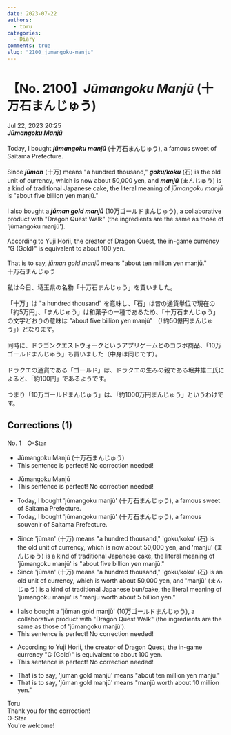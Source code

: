 ```yaml
---
date: 2023-07-22
authors:
  - toru
categories:
  - Diary
comments: true
slug: "2100_jumangoku-manju"
---
```


# 【No. 2100】<strong><em>Jūmangoku Manjū</em></strong> (十万石まんじゅう)
<div class="date">Jul 22, 2023 20:25</div>
<div id="post"><div id="body_show_ori">
<strong><em>Jūmangoku Manjū</em></strong><br/><br/>Today, I bought <strong><em>jūmangoku manjū</em></strong> (十万石まんじゅう), a famous sweet of Saitama Prefecture.<br/><br/>Since <strong><em>jūman</em></strong> (十万) means "a hundred thousand," <strong><em>goku/koku</em></strong> (石) is the old unit of currency, which is now about 50,000 yen, and <strong><em>manjū</em></strong> (まんじゅう) is a kind of traditional Japanese cake, the literal meaning of <em>jūmangoku manjū</em> is "about five billion yen manjū."<br/><br/>I also bought a <strong><em>jūman gold manjū</em></strong> (10万ゴールドまんじゅう), a collaborative product with "Dragon Quest Walk" (the ingredients are the same as those of 'jūmangoku manjū').<br/><br/>According to Yuji Horii, the creator of Dragon Quest, the in-game currency "G (Gold)" is equivalent to about 100 yen.<br/><br/>That is to say, <em>jūman gold manjū</em> means "about ten million yen manjū."
</div></div>

<!-- more -->

<div id="post_ja"><div id="body_show_mo">
十万石まんじゅう<br/><br/>私は今日、埼玉県の名物「十万石まんじゅう」を買いました。<br/><br/>「十万」は "a hundred thousand" を意味し、「石」は昔の通貨単位で現在の「約5万円」、「まんじゅう」は和菓子の一種であるため、「十万石まんじゅう」の文字どおりの意味は "about five billion yen manjū" （「約50億円まんじゅう」）となります。<br/><br/>同時に、ドラゴンクエストウォークというアプリゲームとのコラボ商品、「10万ゴールドまんじゅう」も買いました（中身は同じです）。<br/><br/>ドラクエの通貨である「ゴールド」は、ドラクエの生みの親である堀井雄二氏によると、「約100円」であるようです。<br/><br/>つまり「10万ゴールドまんじゅう」は、「約1000万円まんじゅう」というわけです。
</div></div>

## Corrections (1)
<div id="block"><div class="first_name"> No. 1　<span class="just_name">O-Star</span></div><div id="block2">
<ul class="correction_field">
<li class="incorrect">Jūmangoku Manjū (十万石まんじゅう)</li>
<li class="corrected perfect">This sentence is perfect! No correction needed!</li>
</ul>
<ul class="correction_field">
<li class="incorrect">Jūmangoku Manjū</li>
<li class="corrected perfect">This sentence is perfect! No correction needed!</li>
</ul>
<ul class="correction_field">
<li class="incorrect">Today, I bought 'jūmangoku manjū' (十万石まんじゅう), a famous sweet of Saitama Prefecture.</li>
<li class="corrected correct">
Today, I bought 'jūmangoku manjū' (十万石まんじゅう), a famous<span class="f_bold"> souvenir </span>of Saitama Prefecture.
</li>
</ul>
<ul class="correction_field">
<li class="incorrect">Since 'jūman' (十万) means "a hundred thousand," 'goku/koku' (石) is the old unit of currency, which is now about 50,000 yen, and 'manjū' (まんじゅう) is a kind of traditional Japanese cake, the literal meaning of 'jūmangoku manjū' is "about five billion yen manjū."</li>
<li class="corrected correct">
Since 'jūman' (十万) means "a hundred thousand," 'goku/koku' (石) is<span class="f_bold"> an</span> old unit of currency, which is <span class="f_bold">worth about </span>50,000 yen, and 'manjū' (まんじゅう) is a kind of traditional Japanese <span class="f_blue">bun/cake</span>, the literal meaning of 'jūmangoku manjū' is <span class="f_bold">"manjū worth about 5 billion yen."</span>
</li>
</ul>
<ul class="correction_field">
<li class="incorrect">I also bought a 'jūman gold manjū' (10万ゴールドまんじゅう), a collaborative product with "Dragon Quest Walk" (the ingredients are the same as those of 'jūmangoku manjū').</li>
<li class="corrected perfect">This sentence is perfect! No correction needed!</li>
</ul>
<ul class="correction_field">
<li class="incorrect">According to Yuji Horii, the creator of Dragon Quest, the in-game currency "G (Gold)" is equivalent to about 100 yen.</li>
<li class="corrected perfect">This sentence is perfect! No correction needed!</li>
</ul>
<ul class="correction_field">
<li class="incorrect">That is to say, 'jūman gold manjū' means "about ten million yen manjū."</li>
<li class="corrected correct">
That is to say, 'jūman gold manjū' means "<span class="f_bold">manjū worth about 10 million yen."</span>
</li>
</ul>
</div><div class="name"><span class="just_name">Toru</span><br>
Thank you for the correction!
</div>
<div class="name"><span class="just_name">O-Star</span><br>
You're welcome!
</div>
</div>
